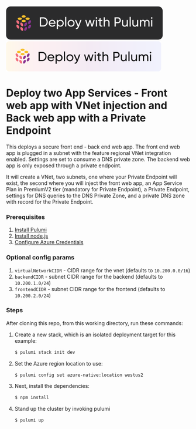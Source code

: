 [![Deploy](../.buttons/deploy-with-pulumi-dark.svg)](https://app.pulumi.com/new?template=https://github.com/pulumi/examples/blob/master/azure-ts-webapp-privateendpoint-vnet-injection/README.md#gh-light-mode-only)
[![Deploy](../.buttons/deploy-with-pulumi-light.svg)](https://app.pulumi.com/new?template=https://github.com/pulumi/examples/blob/master/azure-ts-webapp.privateendpoint-vnet-injection/README.md#gh-dark-mode-only)

# Deploy two App Services - Front web app with VNet injection and Back web app with a Private Endpoint

This deploys a secure front end - back end web app. The front end web app is plugged in a subnet with the feature regional VNet integration enabled. Settings are set to consume a DNS private zone. The backend web app is only exposed through a private endpoint.

It will create a VNet, two subnets, one where your Private Endpoint will exist, the second where you will inject the front web app, an App Service Plan in PremiumV2 tier (mandatory for Private Endpoint), a Private Endpoint, settings for DNS queries to the DNS Private Zone, and a private DNS zone with record for the Private Endpoint.

### Prerequisites

1. [Install Pulumi](https://www.pulumi.com/docs/get-started/install/)
2. [Install node.js](https://nodejs.org/en/download/)
3. [Configure Azure Credentials](https://www.pulumi.com/docs/intro/cloud-providers/azure/setup/)


### Optional config params
1. `virtualNetworkCIDR` - CIDR range for the vnet (defaults to `10.200.0.0/16`)
1. `backendCIDR` - subnet CIDR range for the backend (defaults to `10.200.1.0/24`)
1. `frontendCIDR` - subnet CIDR range for the frontend (defaults to `10.200.2.0/24`)

### Steps

After cloning this repo, from this working directory, run these commands:

1. Create a new stack, which is an isolated deployment target for this example:

    ```bash
    $ pulumi stack init dev
    ```

1. Set the Azure region location to use:

    ```
    $ pulumi config set azure-native:location westus2
    ```

1. Next, install the dependencies:

    ```bash
    $ npm install
    ```

1. Stand up the cluster by invoking pulumi
    ```bash
    $ pulumi up
    ```
